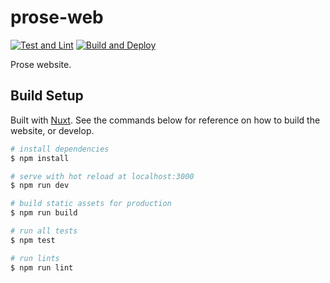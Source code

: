 # prose-web

[![Test and Lint](https://github.com/prose-im/prose-web/workflows/Test%20and%20Lint/badge.svg?branch=master)](https://github.com/prose-im/prose-web/actions?query=workflow%3A%22Test+and+Lint%22) [![Build and Deploy](https://github.com/prose-im/prose-web/workflows/Build%20and%20Deploy/badge.svg?branch=production)](https://github.com/prose-im/prose-web/actions?query=workflow%3A%22Build+and+Deploy%22)

Prose website.

## Build Setup

Built with [Nuxt](https://nuxtjs.org/). See the commands below for reference on how to build the website, or develop.

```bash
# install dependencies
$ npm install

# serve with hot reload at localhost:3000
$ npm run dev

# build static assets for production
$ npm run build

# run all tests
$ npm test

# run lints
$ npm run lint
```
